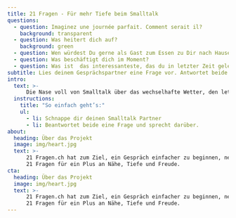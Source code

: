 ```yaml
---
title: 21 Fragen - Für mehr Tiefe beim Smalltalk
questions:
  - question: Imaginez une journée parfait. Comment serait il?
    background: transparent
  - question: Was heitert dich auf?
    background: green
  - question: Wen würdest Du gerne als Gast zum Essen zu Dir nach Hause einladen?
  - question: Was beschäftigt dich im Moment?
  - question: Was ist  das interessanteste, das du in letzter Zeit gelernt hast?
subtitle: Lies deinem Gesprächspartner eine Frage vor. Antwortet beide und sprecht darüber.
intro:
  text: >-
      Die Nase voll von Smalltalk über das wechselhafte Wetter, den letzten Mallorca-Ferien oder den Kindern? Ob im Büro, im Beziehungsalltag oder beim ersten Date - Bringe mit 21 Fragen mehr Tiefe in deinen Smalltalk.
  instructions:
    title: "So einfach geht’s:"
    ul:  
      - li: Schnappe dir deinen Smalltalk Partner
      - li: Beantwortet beide eine Frage und sprecht darüber.
about:
  heading: Über das Projekt
  image: img/heart.jpg
  text: >-
      21 Fragen.ch hat zum Ziel, ein Gespräch einfacher zu beginnen, neue Seiten beim Gesprächspartner kennenzulernen und sich dadurch verbundener zu fühlen.
      21 Fragen für ein Plus an Nähe, Tiefe und Freude.
cta:
  heading: Über das Projekt
  image: img/heart.jpg
  text: >-
      21 Fragen.ch hat zum Ziel, ein Gespräch einfacher zu beginnen, neue Seiten beim Gesprächspartner kennenzulernen und sich dadurch verbundener zu fühlen.
      21 Fragen für ein Plus an Nähe, Tiefe und Freude.
---
```

